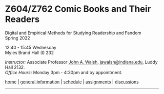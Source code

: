 # Z604/Z762 Comic Books and Their Readers
Digital and Empirical Methods for Studying Readership and Fandom  
Spring 2022

12:40 - 15:45 Wednesday  
Myles Brand Hall (I) 232  

*Instructor:* Associate Professor [John A. Walsh](http://johnwalsh.name/), [jawalsh@indiana.edu](mailto:jawalsh@indiana.edu), Luddy Hall 2132.  
*Office Hours:* Monday 3pm - 4:30pm and by appointment.  



[home](index.md) \| [general information](general.md) \| [schedule](schedule.md) \| [assignments](assignments.md) \| [discussions]()

---
